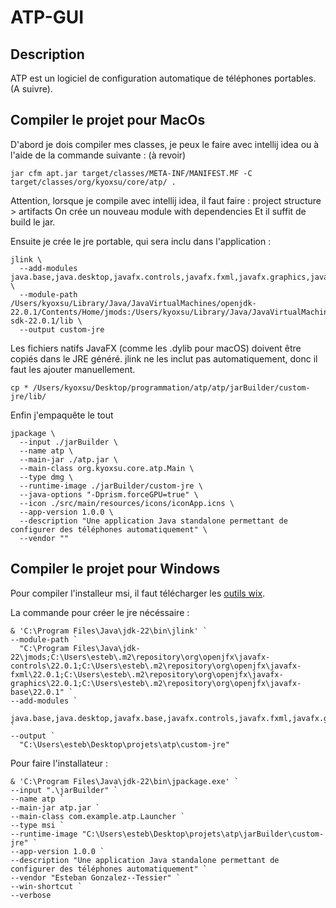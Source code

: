 # ATP-GUI

## Description
ATP est un logiciel de configuration automatique de téléphones portables.
(A suivre).

## Compiler le projet pour MacOs

D'abord je dois compiler mes classes, je peux le faire avec intellij idea ou à l'aide de la commande suivante : (à revoir)
```
jar cfm apt.jar target/classes/META-INF/MANIFEST.MF -C target/classes/org/kyoxsu/core/atp/ .
```

Attention, lorsque je compile avec intellij idea, il faut faire :
project structure > artifacts
On crée un nouveau module with dependencies
Et il suffit de build le jar.

Ensuite je crée le jre portable, qui sera inclu dans l'application :
```
jlink \
  --add-modules java.base,java.desktop,javafx.controls,javafx.fxml,javafx.graphics,javafx.media,javafx.web \
  --module-path /Users/kyoxsu/Library/Java/JavaVirtualMachines/openjdk-22.0.1/Contents/Home/jmods:/Users/kyoxsu/Library/Java/JavaVirtualMachines/javafx-sdk-22.0.1/lib \
  --output custom-jre
```

Les fichiers natifs JavaFX (comme les .dylib pour macOS) doivent être copiés dans le JRE généré. jlink ne les inclut pas automatiquement, donc il faut les ajouter manuellement.
```
cp * /Users/kyoxsu/Desktop/programmation/atp/atp/jarBuilder/custom-jre/lib/
```

Enfin j'empaquête le tout
```
jpackage \
  --input ./jarBuilder \
  --name atp \
  --main-jar ./atp.jar \
  --main-class org.kyoxsu.core.atp.Main \
  --type dmg \
  --runtime-image ./jarBuilder/custom-jre \
  --java-options "-Dprism.forceGPU=true" \
  --icon ./src/main/resources/icons/iconApp.icns \
  --app-version 1.0.0 \
  --description "Une application Java standalone permettant de configurer des téléphones automatiquement" \
  --vendor ""
```

##  Compiler le projet pour Windows

Pour compiler l'installeur msi, il faut télécharger les [outils wix](https://github.com/wixtoolset/wix3/releases/tag/wix3141rtm).


La commande pour créer le jre nécéssaire :
```
& 'C:\Program Files\Java\jdk-22\bin\jlink' `
--module-path `
  "C:\Program Files\Java\jdk-22\jmods;C:\Users\esteb\.m2\repository\org\openjfx\javafx-controls\22.0.1;C:\Users\esteb\.m2\repository\org\openjfx\javafx-fxml\22.0.1;C:\Users\esteb\.m2\repository\org\openjfx\javafx-graphics\22.0.1;C:\Users\esteb\.m2\repository\org\openjfx\javafx-base\22.0.1" `
--add-modules `
  java.base,java.desktop,javafx.base,javafx.controls,javafx.fxml,javafx.graphics `
--output `
  "C:\Users\esteb\Desktop\projets\atp\custom-jre"
```

Pour faire l'installateur :
```
& 'C:\Program Files\Java\jdk-22\bin\jpackage.exe' `
--input ".\jarBuilder" `
--name atp `
--main-jar atp.jar `
--main-class com.example.atp.Launcher `
--type msi `
--runtime-image "C:\Users\esteb\Desktop\projets\atp\jarBuilder\custom-jre" `
--app-version 1.0.0 `
--description "Une application Java standalone permettant de configurer des téléphones automatiquement" `
--vendor "Esteban Gonzalez--Tessier" `
--win-shortcut `
--verbose
```
